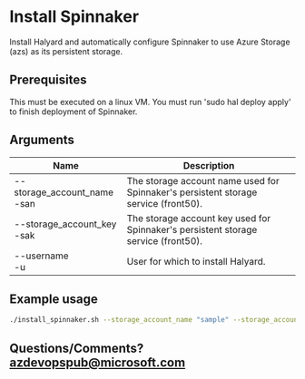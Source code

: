 # Install Spinnaker

Install Halyard and automatically configure Spinnaker to use Azure Storage (azs) as its persistent storage.

## Prerequisites
This must be executed on a linux VM. You must run 'sudo hal deploy apply' to finish deployment of Spinnaker.

## Arguments
| Name | Description |
|---|---|
| --storage_account_name<br/>-san | The storage account name used for Spinnaker's persistent storage service (front50). |
| --storage_account_key<br/>-sak | The storage account key used for Spinnaker's persistent storage service (front50). |
| --username<br/>-u | User for which to install Halyard. |

## Example usage
```bash
./install_spinnaker.sh --storage_account_name "sample" --storage_account_key "password"
```

## Questions/Comments? azdevopspub@microsoft.com

